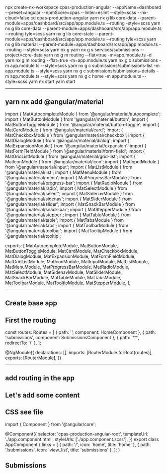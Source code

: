 npx create-nx-workspace cpas-production-angular --appName=dashboard --preset=angular --npmScore=cpas --linter=eslint --style=scss --nx-cloud=false
cd cpas-production-angular
yarn nx g lib core-data --parent-module=apps/dashboard/src/app/app.module.ts --routing -style=scss
yarn nx g lib core-data --parent-module=apps/dashboard/src/app/app.module.ts --routing tyle=scss
yarn nx g lib core-state --parent-module=apps/dashboard/src/app/app.module.ts --routing tyle=scss
yarn nx g lib material --parent-module=apps/dashboard/src/app/app.module.ts --routing --style=scss
yarn nx g
yarn nx g s services/submissions --project=core-data
yarn nx g m routing --flat=true -m=app.module.ts -d
yarn nx g m routing --flat=true -m=app.module.ts
yarn nx g c submissions -m app.module.ts --style=scss
yarn nx g c submissions/submissions-list -m app.module.ts --style=scss
yarn nx g c submissions/submissions-details -m app.module.ts --style=scss
yarn nx g c home -m app.module.ts --style=scss
yarn nx start
yarn start

---

## yarn nx add @angular/material

import { MatAutocompleteModule } from '@angular/material/autocomplete';
import { MatButtonModule } from '@angular/material/button';
import { MatButtonToggleModule } from '@angular/material/button-toggle';
import { MatCardModule } from '@angular/material/card';
import { MatCheckboxModule } from '@angular/material/checkbox';
import { MatDialogModule } from '@angular/material/dialog';
import { MatExpansionModule } from '@angular/material/expansion';
import { MatFormFieldModule } from '@angular/material/form-field';
import { MatGridListModule } from '@angular/material/grid-list';
import { MatIconModule } from '@angular/material/icon';
import { MatInputModule } from '@angular/material/input';
import { MatListModule } from '@angular/material/list';
import { MatMenuModule } from '@angular/material/menu';
import { MatProgressBarModule } from '@angular/material/progress-bar';
import { MatRadioModule } from '@angular/material/radio';
import { MatSelectModule } from '@angular/material/select';
import { MatSidenavModule } from '@angular/material/sidenav';
import { MatSliderModule } from '@angular/material/slider';
import { MatSnackBarModule } from '@angular/material/snack-bar';
import { MatStepperModule } from '@angular/material/stepper';
import { MatTableModule } from '@angular/material/table';
import { MatTabsModule } from '@angular/material/tabs';
import { MatToolbarModule } from '@angular/material/toolbar';
import { MatTooltipModule } from '@angular/material/tooltip';

exports: [
MatAutocompleteModule,
MatButtonModule,
MatButtonToggleModule,
MatCardModule,
MatCheckboxModule,
MatDialogModule,
MatExpansionModule,
MatFormFieldModule,
MatGridListModule,
MatIconModule,
MatInputModule,
MatListModule,
MatMenuModule,
MatProgressBarModule,
MatRadioModule,
MatSelectModule,
MatSidenavModule,
MatSliderModule,
MatSnackBarModule,
MatTableModule,
MatTabsModule,
MatToolbarModule,
MatTooltipModule,
MatStepperModule,
],

---

## Create base app

## First the routing

const routes: Routes = [
{ path: '', component: HomeComponent },
{ path: 'submissions', component: SubmissionsComponent },
{ path: '**', redirectTo: '/' },
];

@NgModule({
declarations: [],
imports: [RouterModule.forRoot(routes)],
exports: [RouterModule],
})

---

## add routing in the app

<router-outlet></router-outlet>

## Let's add some content

## CSS see file

import { Component } from '@angular/core';

@Component({
selector: 'cpas-production-angular-root',
templateUrl: './app.component.html',
styleUrls: ['./app.component.scss'],
})
export class AppComponent {
links = [
{ path: '/', icon: 'home', title: 'home' },
{ path: '/submissions', icon: 'view_list', title: 'submissions' },
];
}

## Submissions

<div class="component-container">
  <div class="list-component">
    <cpas-submissions-list></cpas-submissions-list>
  </div>
  <div class="details-components">
    <cpas-submissions-list></cpas-submissions-list>
  </div>
</div>
